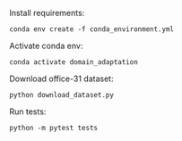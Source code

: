 Install requirements:

```
conda env create -f conda_environment.yml
```
Activate conda env:
```
conda activate domain_adaptation
```

Download office-31 dataset:
```
python download_dataset.py
```

Run tests:
```
python -m pytest tests
```

